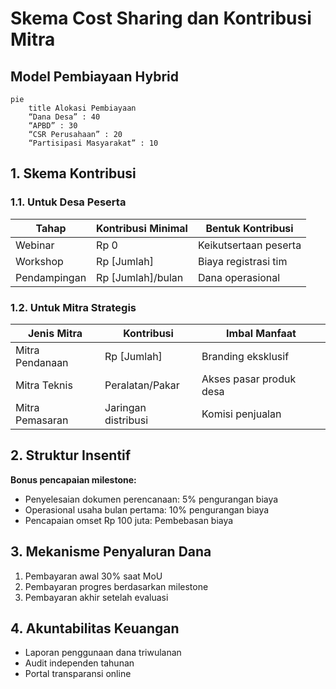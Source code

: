 # Skema Cost Sharing dan Kontribusi Mitra

## Model Pembiayaan Hybrid

```mermaid
pie
    title Alokasi Pembiayaan
    “Dana Desa” : 40
    “APBD” : 30
    “CSR Perusahaan” : 20
    “Partisipasi Masyarakat” : 10
```

## 1. Skema Kontribusi

### 1.1. Untuk Desa Peserta

| Tahap | Kontribusi Minimal | Bentuk Kontribusi |
|-------|--------------------|-------------------|
| Webinar | Rp 0 | Keikutsertaan peserta |
| Workshop | Rp [Jumlah] | Biaya registrasi tim |
| Pendampingan | Rp [Jumlah]/bulan | Dana operasional |

### 1.2. Untuk Mitra Strategis

| Jenis Mitra | Kontribusi | Imbal Manfaat |
|-------------|------------|---------------|
| Mitra Pendanaan | Rp [Jumlah] | Branding eksklusif |
| Mitra Teknis | Peralatan/Pakar | Akses pasar produk desa |
| Mitra Pemasaran | Jaringan distribusi | Komisi penjualan |

## 2. Struktur Insentif

**Bonus pencapaian milestone:**

- Penyelesaian dokumen perencanaan: 5% pengurangan biaya
- Operasional usaha bulan pertama: 10% pengurangan biaya
- Pencapaian omset Rp 100 juta: Pembebasan biaya

## 3. Mekanisme Penyaluran Dana

1. Pembayaran awal 30% saat MoU
2. Pembayaran progres berdasarkan milestone
3. Pembayaran akhir setelah evaluasi

## 4. Akuntabilitas Keuangan

- Laporan penggunaan dana triwulanan
- Audit independen tahunan
- Portal transparansi online
